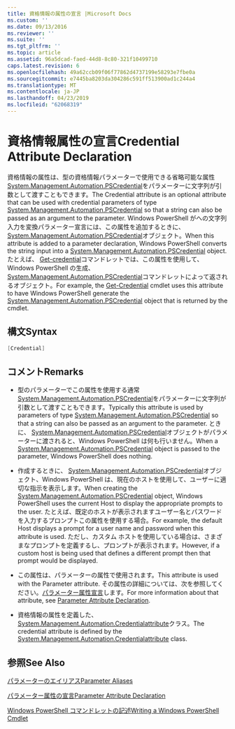 ```yaml
---
title: 資格情報の属性の宣言 |Microsoft Docs
ms.custom: ''
ms.date: 09/13/2016
ms.reviewer: ''
ms.suite: ''
ms.tgt_pltfrm: ''
ms.topic: article
ms.assetid: 96a5dcad-faed-44d8-8c80-321f10499710
caps.latest.revision: 6
ms.openlocfilehash: 49a62ccb09f06f77862d4737199e58293e7fbe0a
ms.sourcegitcommit: e7445ba8203da304286c591ff513900ad1c244a4
ms.translationtype: MT
ms.contentlocale: ja-JP
ms.lasthandoff: 04/23/2019
ms.locfileid: "62068319"
---
```

# <a name="credential-attribute-declaration"></a><span data-ttu-id="3731d-102">資格情報属性の宣言</span><span class="sxs-lookup"><span data-stu-id="3731d-102">Credential Attribute Declaration</span></span>

<span data-ttu-id="3731d-103">資格情報の属性は、型の資格情報パラメーターで使用できる省略可能な属性[System.Management.Automation.PSCredential](/dotnet/api/System.Management.Automation.PSCredential)をパラメーターに文字列が引数として渡すこともできます。</span><span class="sxs-lookup"><span data-stu-id="3731d-103">The Credential attribute is an optional attribute that can be used with credential parameters of type [System.Management.Automation.PSCredential](/dotnet/api/System.Management.Automation.PSCredential) so that a string can also be passed as an argument to the parameter.</span></span> <span data-ttu-id="3731d-104">Windows PowerShell がへの文字列入力を変換パラメーター宣言には、この属性を追加するときに、 [System.Management.Automation.PSCredential](/dotnet/api/System.Management.Automation.PSCredential)オブジェクト。</span><span class="sxs-lookup"><span data-stu-id="3731d-104">When this attribute is added to a parameter declaration, Windows PowerShell converts the string input into a [System.Management.Automation.PSCredential](/dotnet/api/System.Management.Automation.PSCredential) object.</span></span> <span data-ttu-id="3731d-105">たとえば、 [Get-credential](/powershell/module/Microsoft.PowerShell.Security/Get-Credential)コマンドレットでは、この属性を使用して、Windows PowerShell の生成、 [System.Management.Automation.PSCredential](/dotnet/api/System.Management.Automation.PSCredential)コマンドレットによって返されるオブジェクト。</span><span class="sxs-lookup"><span data-stu-id="3731d-105">For example, the [Get-Credential](/powershell/module/Microsoft.PowerShell.Security/Get-Credential) cmdlet uses this attribute to have Windows PowerShell generate the [System.Management.Automation.PSCredential](/dotnet/api/System.Management.Automation.PSCredential) object that is returned by the cmdlet.</span></span>

## <a name="syntax"></a><span data-ttu-id="3731d-106">構文</span><span class="sxs-lookup"><span data-stu-id="3731d-106">Syntax</span></span>

```csharp
[Credential]
```

## <a name="remarks"></a><span data-ttu-id="3731d-107">コメント</span><span class="sxs-lookup"><span data-stu-id="3731d-107">Remarks</span></span>

- <span data-ttu-id="3731d-108">型のパラメーターでこの属性を使用する通常[System.Management.Automation.PSCredential](/dotnet/api/System.Management.Automation.PSCredential)をパラメーターに文字列が引数として渡すこともできます。</span><span class="sxs-lookup"><span data-stu-id="3731d-108">Typically this attribute is used by parameters of type [System.Management.Automation.PSCredential](/dotnet/api/System.Management.Automation.PSCredential) so that a string can also be passed as an argument to the parameter.</span></span> <span data-ttu-id="3731d-109">ときに、 [System.Management.Automation.PSCredential](/dotnet/api/System.Management.Automation.PSCredential)オブジェクトがパラメーターに渡されると、Windows PowerShell は何も行いません。</span><span class="sxs-lookup"><span data-stu-id="3731d-109">When a [System.Management.Automation.PSCredential](/dotnet/api/System.Management.Automation.PSCredential) object is passed to the parameter, Windows PowerShell does nothing.</span></span>

- <span data-ttu-id="3731d-110">作成するときに、 [System.Management.Automation.PSCredential](/dotnet/api/System.Management.Automation.PSCredential)オブジェクト、Windows PowerShell は、現在のホストを使用して、ユーザーに適切な指示を表示します。</span><span class="sxs-lookup"><span data-stu-id="3731d-110">When creating the [System.Management.Automation.PSCredential](/dotnet/api/System.Management.Automation.PSCredential) object, Windows PowerShell uses the current Host to display the appropriate prompts to the user.</span></span> <span data-ttu-id="3731d-111">たとえば、既定のホストが表示されますユーザー名とパスワードを入力するプロンプトこの属性を使用する場合。</span><span class="sxs-lookup"><span data-stu-id="3731d-111">For example, the default Host displays a prompt for a user name and password when this attribute is used.</span></span> <span data-ttu-id="3731d-112">ただし、カスタム ホストを使用している場合は、さまざまなプロンプトを定義するし、プロンプトが表示されます。</span><span class="sxs-lookup"><span data-stu-id="3731d-112">However, if a custom host is being used that defines a different prompt then that prompt would be displayed.</span></span>

- <span data-ttu-id="3731d-113">この属性は、パラメーターの属性で使用されます。</span><span class="sxs-lookup"><span data-stu-id="3731d-113">This attribute is used with the Parameter attribute.</span></span> <span data-ttu-id="3731d-114">その属性の詳細については、次を参照してください。[パラメーター属性宣言](./parameter-attribute-declaration.md)します。</span><span class="sxs-lookup"><span data-stu-id="3731d-114">For more information about that attribute, see [Parameter Attribute Declaration](./parameter-attribute-declaration.md).</span></span>

- <span data-ttu-id="3731d-115">資格情報の属性を定義した、 [System.Management.Automation.Credentialattribute](/dotnet/api/System.Management.Automation.CredentialAttribute)クラス。</span><span class="sxs-lookup"><span data-stu-id="3731d-115">The credential attribute is defined by the [System.Management.Automation.Credentialattribute](/dotnet/api/System.Management.Automation.CredentialAttribute) class.</span></span>

## <a name="see-also"></a><span data-ttu-id="3731d-116">参照</span><span class="sxs-lookup"><span data-stu-id="3731d-116">See Also</span></span>

[<span data-ttu-id="3731d-117">パラメーターのエイリアス</span><span class="sxs-lookup"><span data-stu-id="3731d-117">Parameter Aliases</span></span>](./parameter-aliases.md)

[<span data-ttu-id="3731d-118">パラメーター属性の宣言</span><span class="sxs-lookup"><span data-stu-id="3731d-118">Parameter Attribute Declaration</span></span>](./parameter-attribute-declaration.md)

[<span data-ttu-id="3731d-119">Windows PowerShell コマンドレットの記述</span><span class="sxs-lookup"><span data-stu-id="3731d-119">Writing a Windows PowerShell Cmdlet</span></span>](./writing-a-windows-powershell-cmdlet.md)
